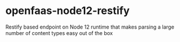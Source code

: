 # openfaas-node12-restify
Restify based endpoint on Node 12 runtime that makes parsing a large number of content types easy out of the box
